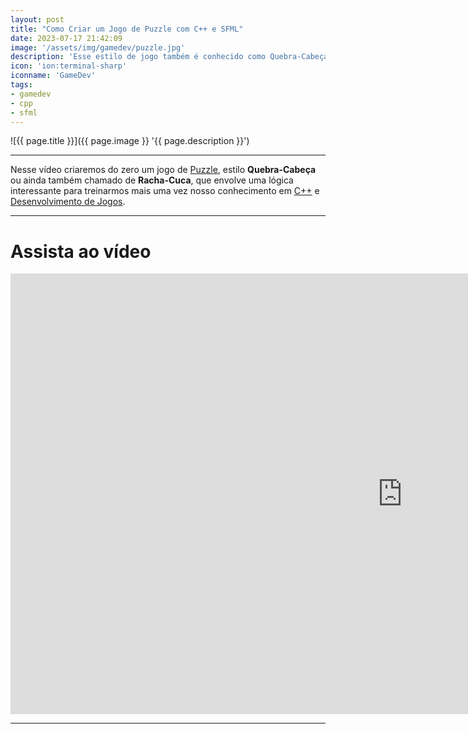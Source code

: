 ```yaml
---
layout: post
title: "Como Criar um Jogo de Puzzle com C++ e SFML"
date: 2023-07-17 21:42:09
image: '/assets/img/gamedev/puzzle.jpg'
description: 'Esse estilo de jogo também é conhecido como Quebra-Cabeça ou Racha-Cuca.'
icon: 'ion:terminal-sharp'
iconname: 'GameDev'
tags:
- gamedev
- cpp
- sfml
---
```


![{{ page.title }}]({{ page.image }} '{{ page.description }}')

---

Nesse vídeo criaremos do zero um jogo de [Puzzle](https://en.wikipedia.org/wiki/Puzzle), estilo **Quebra-Cabeça** ou ainda também chamado de **Racha-Cuca**, que envolve uma lógica interessante para treinarmos mais uma vez nosso conhecimento em [C++](https://terminalroot.com.br/tags#cpp) e [Desenvolvimento de Jogos](https://terminalroot.com.br/tags#gamedev).

---

# Assista ao vídeo

<iframe width="1253" height="705" src="https://www.youtube.com/embed/pKqWOObonUY" title="YouTube video player" frameborder="0" allow="accelerometer; autoplay; clipboard-write; encrypted-media; gyroscope; picture-in-picture" allowfullscreen></iframe>

---


